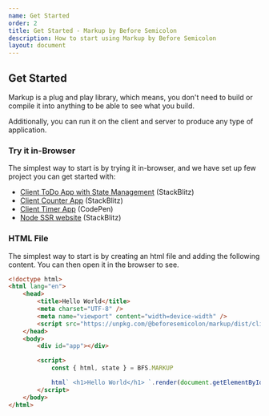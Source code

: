 ```yaml
---
name: Get Started
order: 2
title: Get Started - Markup by Before Semicolon
description: How to start using Markup by Before Semicolon
layout: document
---
```


## Get Started

Markup is a plug and play library, which means, you don't need to build or compile it into anything to be able to see what you build.

Additionally, you can run it on the client and server to produce any type of application.

### Try it in-Browser

The simplest way to start is by trying it in-browser, and we have set up few project you can get started with:

-   [Client ToDo App with State Management](https://stackblitz.com/edit/web-platform-lvonxr) (StackBlitz)
-   [Client Counter App](https://stackblitz.com/edit/web-platform-ixypdh) (StackBlitz)
-   [Client Timer App](https://codepen.io/beforesemicolon/pen/yLQzQZV) (CodePen)
-   [Node SSR website](https://stackblitz.com/edit/stackblitz-starters-a6rvq7) (StackBlitz)

### HTML File

The simplest way to start is by creating an html file and adding the following content. You can then open it in the browser to see.

```html
<!doctype html>
<html lang="en">
    <head>
        <title>Hello World</title>
        <meta charset="UTF-8" />
        <meta name="viewport" content="width=device-width" />
        <script src="https://unpkg.com/@beforesemicolon/markup/dist/client.js"></script>
    </head>
    <body>
        <div id="app"></div>

        <script>
            const { html, state } = BFS.MARKUP

            html` <h1>Hello World</h1> `.render(document.getElementById('app'))
        </script>
    </body>
</html>
```
